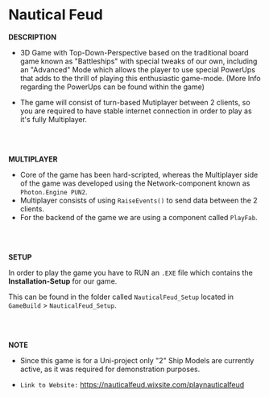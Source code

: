 # Nautical Feud

**DESCRIPTION**

- 3D Game with Top-Down-Perspective based on the traditional board game known as "Battleships" with special tweaks of our own, including an "Advanced" Mode which allows the player to use special PowerUps that adds to the thrill of playing this enthusiastic game-mode. (More Info regarding the PowerUps can be found within the game)

- The game will consist of turn-based Mutiplayer between 2 clients, so you are required to have stable internet connection in order to play as it's fully Multiplayer.

<br />
<br />

**MULTIPLAYER**

- Core of the game has been hard-scripted, whereas the Multiplayer side of the game was developed using the Network-component known as `Photon.Engine PUN2`.
- Multiplayer consists of using `RaiseEvents()` to send data between the 2 clients.
- For the backend of the game we are using a component called `PlayFab`.

<br />
<br />

**SETUP**

In order to play the game you have to RUN an `.EXE` file which contains the **Installation-Setup** for our game. 

This can be found in the folder called `NauticalFeud_Setup` located in `GameBuild` > `NauticalFeud_Setup`.


<br />
<br />

**NOTE**

- Since this game is for a Uni-project only "2" Ship Models are currently active, as it was required for demonstration purposes.

- `Link to Website:` https://nauticalfeud.wixsite.com/playnauticalfeud

<br />
<br />
<br />



